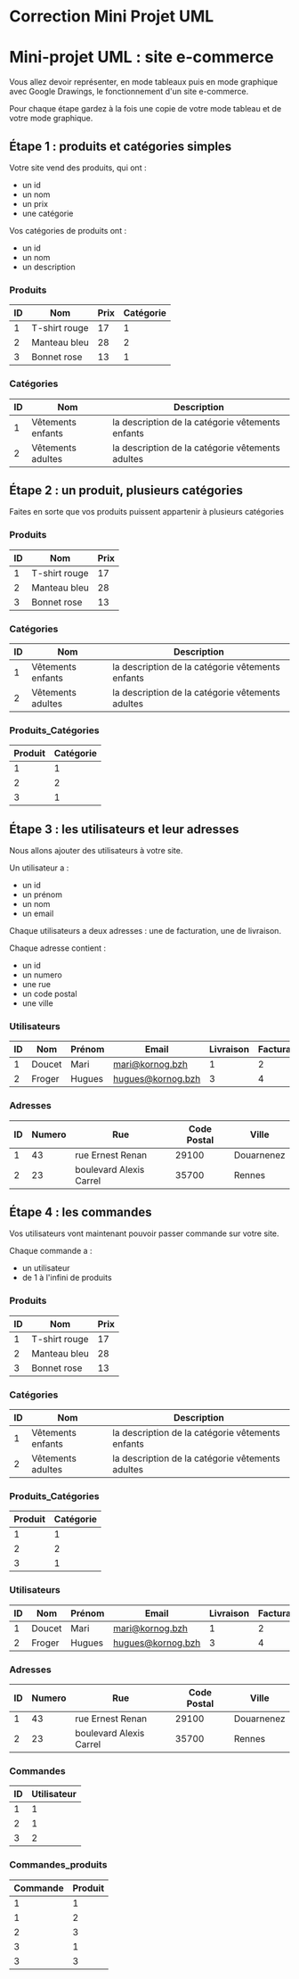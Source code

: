 # Correction Mini Projet UML

# Mini-projet UML : site e-commerce

Vous allez devoir représenter, en mode tableaux puis en mode graphique avec Google Drawings, le fonctionnement d'un site e-commerce.

Pour chaque étape gardez à la fois une copie de votre mode tableau et de votre mode graphique.


## Étape 1 : produits et catégories simples

Votre site vend des produits, qui ont :

- un id
- un nom
- un prix
- une catégorie

Vos catégories de produits ont :

- un id
- un nom
- un description


### Produits

| ID | Nom           | Prix | Catégorie |
| -- | ------------- | ---- | --------- |
| 1  | T-shirt rouge | 17   | 1         |
| 2  | Manteau bleu  | 28   | 2         |
| 3  | Bonnet rose   | 13   | 1         |


### Catégories

| ID | Nom               | Description                                      |
| -- | ----------------- | ------------------------------------------------ |
|  1 | Vêtements enfants | la description de la catégorie vêtements enfants |
|  2 | Vêtements adultes | la description de la catégorie vêtements adultes |


## Étape 2 : un produit, plusieurs catégories

Faites en sorte que vos produits puissent appartenir à plusieurs catégories

### Produits

| ID | Nom           | Prix |
| -- | ------------- | ---- |
| 1  | T-shirt rouge | 17   |
| 2  | Manteau bleu  | 28   |
| 3  | Bonnet rose   | 13   |

### Catégories

| ID | Nom               | Description                                      |
| -- | ----------------- | ------------------------------------------------ |
|  1 | Vêtements enfants | la description de la catégorie vêtements enfants |
|  2 | Vêtements adultes | la description de la catégorie vêtements adultes |


### Produits_Catégories

| Produit | Catégorie |
| ------- | --------- |
| 1       | 1         |
| 2       | 2         |
| 3       | 1         |



## Étape 3 : les utilisateurs et leur adresses

Nous allons ajouter des utilisateurs à votre site.

Un utilisateur a :

- un id
- un prénom
- un nom
- un email

Chaque utilisateurs a deux adresses : une de facturation, une de livraison.

Chaque adresse contient :

- un id
- un numero
- une rue
- un code postal
- une ville

### Utilisateurs

| ID | Nom    | Prénom | Email             | Livraison | Facturation |
| -- | ------ | ------ | ----------------- | --------- | ----------- |
| 1  | Doucet | Mari   | mari@kornog.bzh   | 1         | 2           |
| 2  | Froger | Hugues | hugues@kornog.bzh | 3         | 4           |

### Adresses

| ID | Numero | Rue                     | Code Postal | Ville          |
| -- | ------ | ----------------------- | ----------- | -------------- |
| 1  | 43     | rue Ernest Renan        | 29100       | Douarnenez     |
| 2  | 23     | boulevard Alexis Carrel | 35700       | Rennes         |


## Étape 4 : les commandes

Vos utilisateurs vont maintenant pouvoir passer commande sur votre site.

Chaque commande a :

- un utilisateur
- de 1 à l'infini de produits

### Produits

| ID | Nom           | Prix |
| -- | ------------- | ---- |
| 1  | T-shirt rouge | 17   |
| 2  | Manteau bleu  | 28   |
| 3  | Bonnet rose   | 13   |

### Catégories

| ID | Nom               | Description                                      |
| -- | ----------------- | ------------------------------------------------ |
|  1 | Vêtements enfants | la description de la catégorie vêtements enfants |
|  2 | Vêtements adultes | la description de la catégorie vêtements adultes |


### Produits_Catégories

| Produit | Catégorie |
| ------- | --------- |
| 1       | 1         |
| 2       | 2         |
| 3       | 1         |

### Utilisateurs

| ID | Nom    | Prénom | Email             | Livraison | Facturation |
| -- | ------ | ------ | ----------------- | --------- | ----------- |
| 1  | Doucet | Mari   | mari@kornog.bzh   | 1         | 2           |
| 2  | Froger | Hugues | hugues@kornog.bzh | 3         | 4           |

### Adresses

| ID | Numero | Rue                     | Code Postal | Ville      |
| -- | ------ | ----------------------- | ----------- | ---------- |
| 1  | 43     | rue Ernest Renan        | 29100       | Douarnenez |
| 2  | 23     | boulevard Alexis Carrel | 35700       | Rennes     |

### Commandes

| ID | Utilisateur |
| -- | ----------- |
|  1 | 1           |
|  2 | 1           |
|  3 | 2           |

### Commandes_produits

| Commande | Produit |
| -------- | ------- |
| 1        | 1       |
| 1        | 2       |
| 2        | 3       |
| 3        | 1       |
| 3        | 3       |
